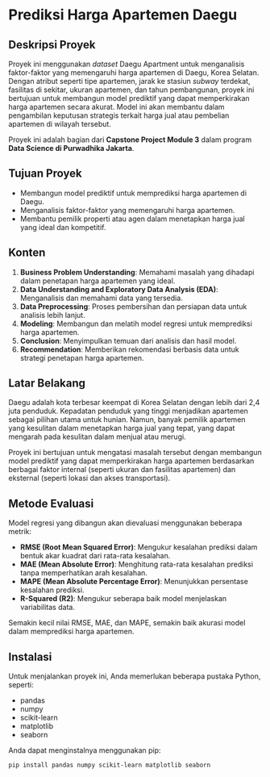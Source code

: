 # Prediksi Harga Apartemen Daegu

## Deskripsi Proyek
Proyek ini menggunakan *dataset* Daegu Apartment untuk menganalisis faktor-faktor yang memengaruhi harga apartemen di Daegu, Korea Selatan. Dengan atribut seperti tipe apartemen, jarak ke stasiun *subway* terdekat, fasilitas di sekitar, ukuran apartemen, dan tahun pembangunan, proyek ini bertujuan untuk membangun model prediktif yang dapat memperkirakan harga apartemen secara akurat. Model ini akan membantu dalam pengambilan keputusan strategis terkait harga jual atau pembelian apartemen di wilayah tersebut.

Proyek ini adalah bagian dari **Capstone Project Module 3** dalam program **Data Science di Purwadhika Jakarta**.

## Tujuan Proyek
- Membangun model prediktif untuk memprediksi harga apartemen di Daegu.
- Menganalisis faktor-faktor yang memengaruhi harga apartemen.
- Membantu pemilik properti atau agen dalam menetapkan harga jual yang ideal dan kompetitif.

## Konten
1. **Business Problem Understanding**: Memahami masalah yang dihadapi dalam penetapan harga apartemen yang ideal.
2. **Data Understanding and Exploratory Data Analysis (EDA)**: Menganalisis dan memahami data yang tersedia.
3. **Data Preprocessing**: Proses pembersihan dan persiapan data untuk analisis lebih lanjut.
4. **Modeling**: Membangun dan melatih model regresi untuk memprediksi harga apartemen.
5. **Conclusion**: Menyimpulkan temuan dari analisis dan hasil model.
6. **Recommendation**: Memberikan rekomendasi berbasis data untuk strategi penetapan harga apartemen.

## Latar Belakang
Daegu adalah kota terbesar keempat di Korea Selatan dengan lebih dari 2,4 juta penduduk. Kepadatan penduduk yang tinggi menjadikan apartemen sebagai pilihan utama untuk hunian. Namun, banyak pemilik apartemen yang kesulitan dalam menetapkan harga jual yang tepat, yang dapat mengarah pada kesulitan dalam menjual atau merugi.

Proyek ini bertujuan untuk mengatasi masalah tersebut dengan membangun model prediktif yang dapat memperkirakan harga apartemen berdasarkan berbagai faktor internal (seperti ukuran dan fasilitas apartemen) dan eksternal (seperti lokasi dan akses transportasi).

## Metode Evaluasi
Model regresi yang dibangun akan dievaluasi menggunakan beberapa metrik:
- **RMSE (Root Mean Squared Error)**: Mengukur kesalahan prediksi dalam bentuk akar kuadrat dari rata-rata kesalahan.
- **MAE (Mean Absolute Error)**: Menghitung rata-rata kesalahan prediksi tanpa memperhatikan arah kesalahan.
- **MAPE (Mean Absolute Percentage Error)**: Menunjukkan persentase kesalahan prediksi.
- **R-Squared (R2)**: Mengukur seberapa baik model menjelaskan variabilitas data.

Semakin kecil nilai RMSE, MAE, dan MAPE, semakin baik akurasi model dalam memprediksi harga apartemen.

## Instalasi
Untuk menjalankan proyek ini, Anda memerlukan beberapa pustaka Python, seperti:
- pandas
- numpy
- scikit-learn
- matplotlib
- seaborn

Anda dapat menginstalnya menggunakan pip:

```bash
pip install pandas numpy scikit-learn matplotlib seaborn
